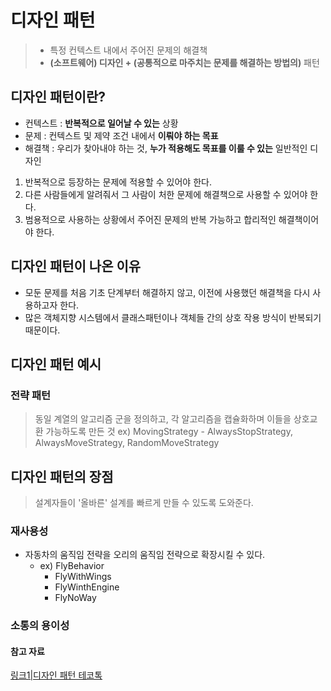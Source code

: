 # 디자인 패턴
> - 특정 컨텍스트 내에서 주어진 문제의 해결책
> - **(소프트웨어) 디자인 + (공통적으로 마주치는 문제를 해결하는 방법의)** 패턴

## 디자인 패턴이란?

- 컨텍스트 : **반복적으로 일어날 수 있는** 상황
- 문제 : 컨텍스트 및 제약 조건 내에서 **이뤄야 하는 목표**
- 해결책 : 우리가 찾아내야 하는 것, **누가 적용해도 목표를 이룰 수 있는** 일반적인 디자인

1. 반복적으로 등장하는 문제에 적용할 수 있어야 한다.
2. 다른 사람들에게 알려줘서 그 사람이 처한 문제에 해결책으로 사용할 수 있어야 한다.
3. 범용적으로 사용하는 상황에서 주어진 문제의 반복 가능하고 합리적인 해결책이어야 한다.

## 디자인 패턴이 나온 이유

- 모둔 문제를 처음 기초 단계부터 해결하지 않고, 이전에 사용했던 해결책을 다시 사용하고자 한다.
- 많은 객체지향 시스템에서 클래스패턴이나 객체들 간의 상호 작용 방식이 반복되기 때문이다. 

## 디자인 패턴 예시

### 전략 패턴
> 동일 계열의 알고리즘 군을 정의하고, 각 알고리즘을 캡슐화하며 이들을 상호교환 가능하도록 만든 것
ex) MovingStrategy - AlwaysStopStrategy, AlwaysMoveStrategy, RandomMoveStrategy

## 디자인 패턴의 장점
> 설계자들이 '올바른' 설계를 빠르게 만들 수 있도록 도와준다.

### 재사용성
- 자동차의 움직임 전략을 오리의 움직임 전략으로 확장시킬 수 있다.
  - ex) FlyBehavior
    - FlyWithWings
    - FlyWinthEngine
    - FlyNoWay
    
### 소통의 용이성

#### 참고 자료

[링크1|디자인 패턴 테코톡](https://www.youtube.com/watch?v=SDhMExSPge0)


